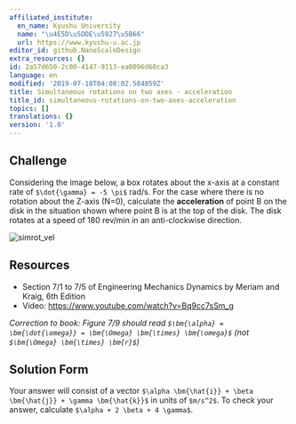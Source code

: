 ```yaml
---
affiliated_institute:
  en_name: Kyushu University
  name: "\u4E5D\u5DDE\u5927\u5B66"
  url: https://www.kyushu-u.ac.jp
editor_id: github.NanoScaleDesign
extra_resources: {}
id: 2a57d650-2c00-4147-9113-ea0096d60ca3
language: en
modified: '2019-07-18T04:08:02.584859Z'
title: Simultaneous rotations on two axes - acceleration
title_id: simultaneous-rotations-on-two-axes-acceleration
topics: []
translations: {}
version: '1.0'
---
```


## Challenge
Considering the image below, a box rotates about the x-axis at a constant rate of `$\dot{\gamma} = -5 \pi$` rad/s. For the case where there is no rotation about the Z-axis (N=0), calculate the **acceleration** of point B on the disk in the situation shown where point B is at the top of the disk. The disk rotates at a speed of 180 rev/min in an anti-clockwise direction.

![simrot_vel](/api/v0/teachers/github.NanoScaleDesign/resources/public/6edb18f1-49b6-42e1-8cdd-118d2dac09d9.png/6edb18f1-49b6-42e1-8cdd-118d2dac09d9.png)

## Resources
- Section 7/1 to 7/5 of Engineering Mechanics Dynamics by Meriam and Kraig, 6th Edition
- Video: https://www.youtube.com/watch?v=Bq9cc7sSm_g

*Correction to book: Figure 7/9 should read `$\bm{\alpha} = \bm{\dot{\omega}} = \bm{\Omega} \bm{\times} \bm{\omega}$` (not `$\bm{\Omega} \bm{\times} \bm{r}$`)*

## Solution Form
Your answer will consist of a vector `$\alpha \bm{\hat{i}} + \beta \bm{\hat{j}} + \gamma \bm{\hat{k}}$` in units of `$m/s^2$`.
To check your answer, calculate `$\alpha + 2 \beta + 4 \gamma$`.

